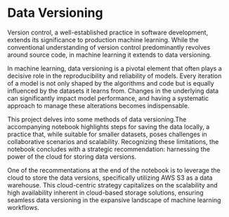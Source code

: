 # Data Versioning

Version control, a well-established practice in software development, extends its significance to production machine learning. While the conventional understanding of version control predominantly revolves around source code, in machine learning it extends to data versioning.
 
In machine learning, data versioning is a pivotal element that often plays a decisive role in the reproducibility and reliability of models. Every iteration of a model is not only shaped by the algorithms and code but is equally influenced by the datasets it learns from. Changes in the underlying data can significantly impact model performance, and having a systematic approach to manage these alterations becomes indispensable.

This project delves into some methods of data versioning.The accompanying notebook highlights steps for saving the data locally, a practice that, while suitable for smaller datasets, poses challenges in collaborative scenarios and scalability. Recognizing these limitations, the notebook concludes with a strategic recommendation: harnessing the power of the cloud for storing data versions. 

One of the recommentations at the end of the notebook is to leverage the cloud to store the data versions, specifically utilizing AWS S3 as a data warehouse.  This cloud-centric strategy capitalizes on the scalability and high availability inherent in cloud-based storage solutions, ensuring seamless data versioning in the expansive landscape of machine learning workflows.